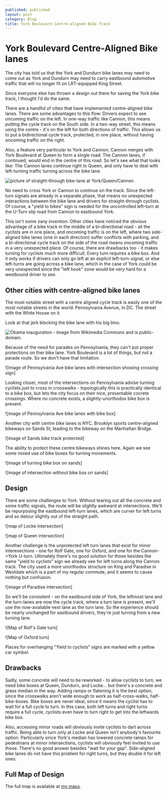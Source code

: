 ```yaml
---
published: published
layout: post
category: Blog
title: York Boulevard Centre-aligned Bike Track
---
```


# York Boulevard Centre-Aligned Bike lanes

The city has told us that the York and Dundurn bike lanes may need to come out as York and Dundurn may need to carry eastbound automotive traffic that will no longer fit on LRT-equipped King Street.

Since everyone else has thrown a design out there for saving the York bike track, I thought I'd do the same.

There are a handful of cities that have implemented centre-aligned bike lanes.  There are some advantages to this flow: Drivers expect to see oncoming traffic on the left.  In one-way traffic like Cannon, this means putting the cycle track on the South side.  In a two-way street, this means using the centre - it's on the left for both directions of traffic.  This allows us to put a bidirectional cycle track, protected, in one place, without having oncoming traffic on the right.

Also, a feature very particular to York and Cannon; Cannon merges with York Boulevard at Queen to form a single road.  The Cannon lanes, if continued, would end in the centre of this road.  So let's see what that looks like: The Cannon lanes continue right to Queen, and only have to deal with left-turning traffic turning across the bike lane.  

![picture of straight-through bike-lane at York/Queen/Cannon](images\yorkcentrebikelanes_queennoboxes.jpg)

No need to cross York or Cannon to continue on the track.  Since the left-turn signals are already in a separate phase, that means *no* unexpected interactions between the bike lane and drivers for straight-through cyclists.  Of course, a "yield to bikes" sign is needed for the uncontrolled left-turn at the U-Turn slip road from Cannon to eastbound York.

This isn't some zany invention.  Other cities have noticed the obvious advantage of a bike track in the middle of a bi-directional road - all the cyclists are in one place, and oncoming traffic is on the left, where two side-aligned bike lanes (one in each direction) suffer conflicts with parking, and a bi-directional cycle track on the side of the road means oncoming traffic in a very unexpected place.  Of course, there are drawbacks too - it makes turning for cyclists much more difficult.  Every turn requires a bike box.  And it only works if drivers can only go left at an explicit left-turn-signal, or else left-turns are going across a bike lane, which in the case of York could be very unexpected since the "left hook" zone would be very hard for a westbound driver to see.

## Other cities with centre-aligned bike lanes

The most notable street with a centre aligned cycle track is easily one of the most notable streets in the world: Pennsylvania Avenue, in DC.  The street with the White House on it.

Look at that jerk blocking the bike lane with his big limo.

![Obama inauguration](https://upload.wikimedia.org/wikipedia/commons/thumb/9/9f/Barack_Obama_and_Michelle_Obama_in_inaugural_parade_01-21-13.jpg/1024px-Barack_Obama_and_Michelle_Obama_in_inaugural_parade_01-21-13.jpg) - image from Wikimedia Commons and is public-domain.

Because of the need for parades on Pennsylvania, they can't put proper protections on ther bike lane.  York Boulevard is a lot of things, but not a parade route.  So we don't have that limitation.

![Image of Pennsylvania Ave bike lanes with intersection showing crossing sign]

Looking closer, most of the intersections on Pennsylvania advise turning cyclists just to cross in crosswalks - topologically this is practically identical to a bike box, but lets the city focus on their nice, presentable cocrete crossings.  Where no concrete exists, a slightly-unorthodox bike box is present.

![image of Pennsylvania Ave bike lanes with bike box]

Another city with centre bike lanes is NYC.  Brooklyn sports centre-aligned bikeways on Sands St, leading to the bikeway on the Manhattan Bridge. 

![image of Sands bike track protected]

The ability to protect these centre bikeways shines here. 
 Again we see some mixed use of bike boxes for turning movements.

![image of turning bike box on sands]

![image of intersection without bike box on sands]

## Design

There are some challenges to York.  Without tearing out all the concrete and some traffic signals, the route will be slightly awkward at intersections.  We'll be repurposing the eastbound left-turn lanes, which are curver for left turns and so detour slightly out of the straight path.  

![map of Locke intersection]

![map of Queen intersection]

Another challenge is the unprotected left turn lanes that exist for minor interesections - one for Rolf Gate, one for Oxford, and one for the Cannon->York U-turn.  Ultimately there's no good solution for those besides the same "yield to cyclists" sign we already see for left turns along the Cannon track.  The city used a more unorthodox structure on King and Paradise in Westdale which is a part of my regular commute, and it seems to cause nothing but confusion.

![image of Paradise intersection]

So we'll be consistent - on the eastbound side of York, the leftmost lane and the turn-lanes are now the cycle track, where a turn lane is present, we'll use the now-available next lane as the turn lane.  So the experience should be nearly unchanged for eastbound drivers, they're just turning from a new turning lane.

![Map of Rolf's Gate turn]

![Map of Oxford turn]

Places for overhanging "Yield to cyclists" signs are marked with a yellow car symbol.

## Drawbacks

Sadly, some concrete will need to be reworked - to allow cyclists to turn, we need bike boxes at Queen, Dundurn, and Locke... but there's a concrete and grass median in the way.  Adding ramps or flatening it is the best option, since the crosswalks aren't wide enough to work as half-cross-walks, half-bike-boxes.  Bike boxes are never ideal, since it means the cyclist has to wait for a full cycle to turn.  In this case, both left turns and right turns require a full cycle, cyclists even have to turn right to get into the leftwards bike box.

Also, accessing minor roads will obviously invite cyclists to dart across traffic.  Being able to turn only at Locke and Queen isn't anybody's favourite option.  Particularly since York's median has lowered concrete ramps for pedestrians at minor intersections, cyclists will obviously feel invited to use those.  There's no good answer besides "wait for your gap".  Side-aligned bike lanes do not have this problem for right turns, but they double it for left ones.

## Full Map of Design

The full map is available at [my maps](https://drive.google.com/open?id=10wVygA4_2wSnY_D1Vk5UABoQEeE&usp=sharing).
